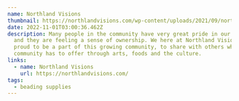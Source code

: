 ```yaml
---
name: Northland Visions
thumbnail: https://northlandvisions.com/wp-content/uploads/2021/09/northland-visions-logo-white-2.png
date: 2022-11-01T03:00:36.462Z
description: Many people in the community have very great pride in our success
  and they are feeling a sense of ownership. We here at Northland Visions are
  proud to be a part of this growing community, to share with others what the
  community has to offer through arts, foods and the culture.
links:
  - name: Northland Visions
    url: https://northlandvisions.com/
tags:
  - beading supplies
---
```

